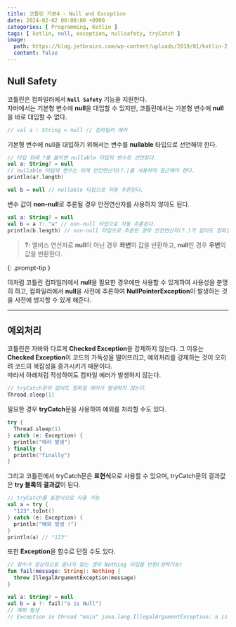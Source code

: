 ```yaml
---
title: 코틀린 기본4 - Null and Exception
date: 2024-02-02 00:00:00 +0900
categories: [ Programming, Kotlin ]
tags: [ kotlin, null, exception, nullsafety, tryCatch ]
image:
  path: https://blog.jetbrains.com/wp-content/uploads/2019/01/kotlin-2.svg
  content: false
---
```


## Null Safety

코틀린은 컴파일러에서 **`Null Safety`** 기능을 지원한다.  
자바에서는 기본형 변수에 **null**을 대입할 수 있지만, 코틀린에서는 기본형 변수에 **null**을 바로 대입할 수 없다.

```kotlin
// val a : String = null // 컴파일러 에러
```

기본형 변수에 null을 대입하기 위해서는 변수를 **nullable** 타입으로 선언해야 한다.

```kotlin
// 타입 뒤에 ?를 붙이면 nullable 타입의 변수로 선언된다.
val a: String? = null
// nullable 타입의 변수는 뒤에 안전연산자(?.)를 사용하여 접근해야 한다.
println(a?.length)

val b = null // nullable 타입으로 자동 추론된다.
```

변수 값이 **non-null**로 추론될 경우 안전연산자를 사용하지 않아도 된다.

```kotlin
val a: String? = null
val b = a ?: "a" // non-null 타입으로 자동 추론된다.
println(b.length) // non-null 타입으로 추론된 경우 안전연산자(?.)가 없어도 컴파일 에러가 발생하지 않는다.
```

> **?:** 엘비스 연산자로 **null**이 아닌 경우 **좌변**의 값을 반환하고, **null**인 경우 **우변**의 값을 반환한다.
>
{: .prompt-tip }

이처럼 코틀린 컴파일러에서 **null**을 필요한 경우에만 사용할 수 있게하여 사용성을 분명히 하고, 컴파일러에서 **null**을 사전에 추론하여 **NullPointerException**이 발생하는 것을
사전에 방지할 수 있게 해준다.

---

## 예외처리

코틀린은 자바와 다르게 **Checked Exception**을 강제하지 않는다.
그 이유는 **Checked Exception**이 코드의 가독성을 떨어뜨리고, 예외처리를 강제하는 것이 오히려 코드의 복잡성을 증가시키기 때문이다.  
따라서 아래처럼 작성하여도 컴파일 에러가 발생하지 않는다.

```kotlin
// tryCatch문이 없어도 컴파일 에러가 발생하지 않는다.
Thread.sleep(1)
```

필요한 경우 **tryCatch**문을 사용하여 예외를 처리할 수도 있다.

```kotlin
try {
  Thread.sleep(1)
} catch (e: Exception) {
  println("에러 발생")
} finally {
  println("finally")
}
```

그리고 코틀린에서 tryCatch문은 **표현식**으로 사용할 수 있으며, tryCatch문의 결과값은 **try 블록의 결과값**이 된다.

```kotlin
// tryCatch를 표현식으로 사용 가능
val a = try {
  "123".toInt()
} catch (e: Exception) {
  println("예외 발생 !")
}
println(a) // "123"
```

또한 **Exception**을 함수로 던질 수도 있다.

```kotlin
// 함수가 정상적으로 끝나지 않는 경우 Nothing 타입을 반환(생략가능)
fun fail(message: String): Nothing {
  throw IllegalArgumentException(message)
}

val a: String? = null
val b = a ?: fail("a is Null")
// 예외 발생
// Exception in thread "main" java.lang.IllegalArgumentException: a is Null
```
